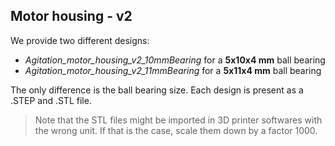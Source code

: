 ## Motor housing - v2

We provide two different designs:

- *Agitation_motor_housing_v2_10mmBearing* for a **5x10x4 mm** ball bearing
- *Agitation_motor_housing_v2_11mmBearing* for a **5x11x4 mm** ball bearing

The only difference is the ball bearing size. Each design is present as a .STEP and .STL file.

> Note that the STL files might be imported in 3D printer softwares with the wrong unit. If that is the case, scale them down by a factor 1000. 

